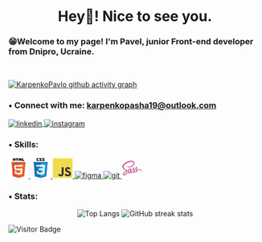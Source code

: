<h1 align="center">Hey👋! Nice to see you.</h1>
<h3 align="left">😁Welcome to my page!
I'm Pavel, junior Front-end developer from Dnipro, Ucraine.</h3>

<br>

[![KarpenkoPavlo github activity graph](https://github-readme-activity-graph.vercel.app/graph?username=KarpenkoPavlo&theme=react-dark)](https://github.com/KarpenkoPavlo/github-readme-activity-graph)

<h3 align="left">• Connect with me: <a href="karpenkopasha19@outlook.com">karpenkopasha19@outlook.com</a></h3>
<p align="left">
  <a href="https://linkedin.com/in/pavlo-karpenko-258204277" target="blank"><img align="center" src="https://raw.githubusercontent.com/rahuldkjain/github-profile-readme-generator/master/src/images/icons/Social/linked-in-alt.svg" alt="linkedin" height="30" width="40" />
  </a>
  <a href="https://www.instagram.com/karpenko_p_" target="blank"><img align="center" src="https://raw.githubusercontent.com/rahuldkjain/github-profile-readme-generator/master/src/images/icons/Social/instagram.svg" alt="instagram" height="30" width="40" />
  </a>

<!--   <a href="https://discord.gg/karpasha" target="_blank"><img align="center" src="https://raw.githubusercontent.com/rahuldkjain/github-profile-readme-generator/master/src/images/icons/Social/discord.svg" alt="discord" height="30" width="40" /></a>
</p> -->

<h3 align="left">• Skills:</h3>
<a href="https://www.w3.org/html/" target="_blank" rel="noreferrer"> <img src="https://raw.githubusercontent.com/devicons/devicon/master/icons/html5/html5-original-wordmark.svg" alt="html5" width="40" height="40"/> </a> <a href="https://www.w3schools.com/css/" target="_blank" rel="noreferrer"> <img src="https://raw.githubusercontent.com/devicons/devicon/master/icons/css3/css3-original-wordmark.svg" alt="css3" width="40" height="40"/> </a> <a href="https://developer.mozilla.org/en-US/docs/Web/JavaScript" target="_blank" rel="noreferrer"> <img src="https://raw.githubusercontent.com/devicons/devicon/master/icons/javascript/javascript-original.svg" alt="javascript" width="40" height="40"/> </a> <a href="https://www.figma.com/" target="_blank" rel="noreferrer"> <img src="https://www.vectorlogo.zone/logos/figma/figma-icon.svg" alt="figma" width="40" height="40"/> </a> <a href="https://git-scm.com/" target="_blank" rel="noreferrer"> <img src="https://www.vectorlogo.zone/logos/git-scm/git-scm-icon.svg" alt="git" width="40" height="40"/> </a><a href="https://sass-lang.com" target="_blank" rel="noreferrer"> <img src="https://raw.githubusercontent.com/devicons/devicon/master/icons/sass/sass-original.svg" alt="sass" width="40" height="40"/> </a> </p>

<h3>• Stats:</h3>
<div align="center">
  
  ![Top Langs](https://github-readme-stats.vercel.app/api/top-langs/?username=KarpenkoPavlo&theme=tokyonight)
  ![GitHub streak stats](https://streak-stats.demolab.com/?user=KarpenkoPavlo&theme=tokyonight)  
  
</div>

![Visitor Badge](https://visitor-badge.laobi.icu/badge?page_id=KarpenkoPavlo)

<!--
**KarpenkoPavlo/KarpenkoPavlo** is a ✨ _special_ ✨ repository because its `README.md` (this file) appears on your GitHub profile.

Here are some ideas to get you started: